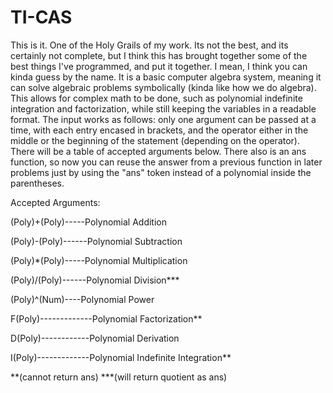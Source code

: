 # TI-CAS

This is it. One of the Holy Grails of my work. Its not the best, and its certainly not complete, but I think this has brought together some of the best things I've programmed, and put it together. I mean, I think you can kinda guess by the name. It is a basic computer algebra system, meaning it can solve algebraic problems symbolically (kinda like how we do algebra). This allows for complex math to be done, such as polynomial indefinite integration and factorization, while still keeping the variables in a readable format. The input works as follows: only one argument can be passed at a time, with each entry encased in brackets, and the operator either in the middle or the beginning of the statement (depending on the operator). There will be a table of accepted arguments below. There also is an ans function, so now you can reuse the answer from a previous function in later problems just by using the "ans" token instead of a polynomial inside the parentheses.

Accepted Arguments:

(Poly)+(Poly)-----Polynomial Addition

(Poly)-(Poly)------Polynomial Subtraction

(Poly)*(Poly)-----Polynomial Multiplication

(Poly)/(Poly)------Polynomial Division***

(Poly)^(Num)----Polynomial Power

F(Poly)-------------Polynomial Factorization**

D(Poly)------------Polynomial Derivation

I(Poly)-------------Polynomial Indefinite Integration**

**(cannot return ans)
***(will return quotient as ans)
